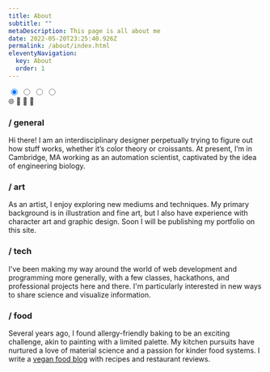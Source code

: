 ```yaml
---
title: About
subtitle: ""
metaDescription: This page is all about me
date: 2022-05-20T23:25:40.926Z
permalink: /about/index.html
eleventyNavigation:
  key: About
  order: 1
---
```


  <div class="ui-tabgroup left-side">
    <input class="ui-tab1" type="radio" id="tgroup_e_tab1" name="tgroup_e" checked />
    <input class="ui-tab2" type="radio" id="tgroup_e_tab2" name="tgroup_e" />
    <input class="ui-tab3" type="radio" id="tgroup_e_tab3" name="tgroup_e" />
    <input class="ui-tab4" type="radio" id="tgroup_e_tab4" name="tgroup_e" />
    <div class="ui-tabs emoji">
      <label class="ui-tab1" for="tgroup_e_tab1">🌐</label>
      <label class="ui-tab2" for="tgroup_e_tab2">🎨</label>
      <label class="ui-tab3" for="tgroup_e_tab3">🧪</label>
      <label class="ui-tab4" for="tgroup_e_tab4">🍰</label>
    </div>
    <div class="ui-panels">
      <div id="general" class="ui-tab1"><h3>/ general</h3>
        <p>Hi there! I am an interdisciplinary designer perpetually trying to figure out how stuff works, whether it’s color theory or croissants. At present, I’m in Cambridge, MA working as an automation scientist, captivated by the idea of engineering biology.</p>
      </div>
      <div id="art" class="ui-tab2"><h3>/ art</h3>
        <p>As an artist, I enjoy exploring new mediums and techniques. My primary background is in illustration and fine art, but I also have experience with character art and graphic design. Soon I will be publishing my portfolio on this site.</p>
      </div>
      <div class="ui-tab3"><h3>/ tech</h3>
        <p>I've been making my way around the world of web development and programming more generally, with a few classes, hackathons, and professional projects here and there. I'm particularly interested in new ways to share science and visualize information.</p>
      </div>
      <div class="ui-tab4"><h3>/ food</h3>
        <p>Several years ago, I found allergy-friendly baking to be an exciting challenge, akin to painting with a limited palette. My kitchen pursuits have nurtured a love of material science and a passion for kinder food systems. I write a <a href="https://floursandfungi.tumblr.com/">vegan food blog</a> with recipes and restaurant reviews.</p>
      </div>
  </div>
</div>

<!-- Thanks to https://codepen.io/poppe1219/pen/JjMeBR for the basis of the tab structure.-->
